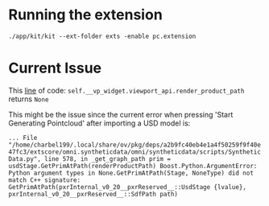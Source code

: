 # Running the extension

`./app/kit/kit --ext-folder exts -enable pc.extension`

# Current Issue

This [line](exts/pc.extension/pc/extension/pointcloud_converter.py#L205) of code:
`self.__vp_widget.viewport_api.render_product_path`
returns
`None`

This might be the issue since the current error when pressing 'Start Generating Pointcloud' after importing a USD model is:

`
...
File "/home/charbel199/.local/share/ov/pkg/deps/a2b9fc40eb4e1a4f50259f9f40e47fc3/extscore/omni.syntheticdata/omni/syntheticdata/scripts/SyntheticData.py", line 578, in _get_graph_path
    prim = usdStage.GetPrimAtPath(renderProductPath)
Boost.Python.ArgumentError: Python argument types in
    None.GetPrimAtPath(Stage, NoneType)
did not match C++ signature:
    GetPrimAtPath(pxrInternal_v0_20__pxrReserved__::UsdStage {lvalue}, pxrInternal_v0_20__pxrReserved__::SdfPath path)
`


